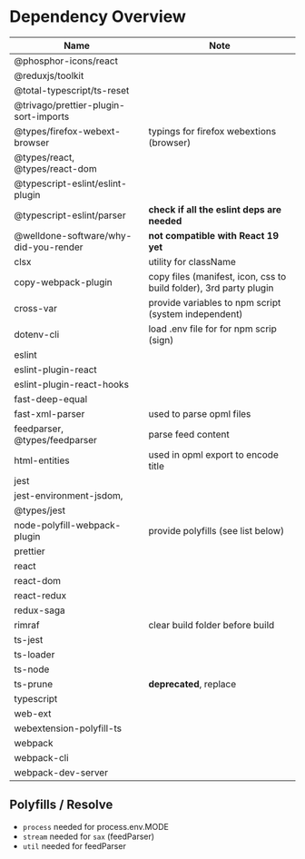 # Dependency Overview

| Name                                  | Note                                                               |
| ------------------------------------- | ------------------------------------------------------------------ |
| @phosphor-icons/react                 |                                                                    |
| @reduxjs/toolkit                      |                                                                    |
| @total-typescript/ts-reset            |                                                                    |
| @trivago/prettier-plugin-sort-imports |                                                                    |
| @types/firefox-webext-browser         | typings for firefox webextions (browser)                           |
| @types/react, @types/react-dom        |                                                                    |
| @typescript-eslint/eslint-plugin      |                                                                    |
| @typescript-eslint/parser             | **check if all the eslint deps are needed**                        |
| @welldone-software/why-did-you-render | **not compatible with React 19 yet**                               |
| clsx                                  | utility for className                                              |
| copy-webpack-plugin                   | copy files (manifest, icon, css to build folder), 3rd party plugin |
| cross-var                             | provide variables to npm script (system independent)               |
| dotenv-cli                            | load .env file for for npm scrip (sign)                            |
| eslint                                |                                                                    |
| eslint-plugin-react                   |                                                                    |
| eslint-plugin-react-hooks             |                                                                    |
| fast-deep-equal                       |                                                                    |
| fast-xml-parser                       | used to parse opml files                                           |
| feedparser, @types/feedparser         | parse feed content                                                 |
| html-entities                         | used in opml export to encode title                                |
| jest                                  |                                                                    |
| jest-environment-jsdom,               |                                                                    |
| @types/jest                           |                                                                    |
| node-polyfill-webpack-plugin          | provide polyfills (see list below)                                 |
| prettier                              |                                                                    |
| react                                 |                                                                    |
| react-dom                             |                                                                    |
| react-redux                           |                                                                    |
| redux-saga                            |                                                                    |
| rimraf                                | clear build folder before build                                    |
| ts-jest                               |                                                                    |
| ts-loader                             |                                                                    |
| ts-node                               |                                                                    |
| ts-prune                              | **deprecated**, replace                                            |
| typescript                            |                                                                    |
| web-ext                               |                                                                    |
| webextension-polyfill-ts              |                                                                    |
| webpack                               |                                                                    |
| webpack-cli                           |                                                                    |
| webpack-dev-server                    |                                                                    |

## Polyfills / Resolve
- `process` needed for process.env.MODE
- `stream` needed for `sax` (feedParser)
- `util` needed for feedParser 
                            
